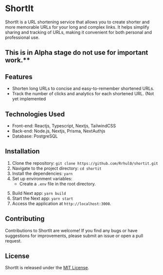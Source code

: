 # ShortIt

ShortIt is a URL shortening service that allows you to create shorter and more memorable URLs for your long and complex links. It helps simplify sharing and tracking of URLs, making it convenient for both personal and professional use.

## This is in Alpha stage do not use for important work.**

## Features

- Shorten long URLs to concise and easy-to-remember shortened URLs.
- Track the number of clicks and analytics for each shortened URL. (Not yet implemented

## Technologies Used

- Front-end: Reactjs, Typescript, Nextjs, TailwindCSS
- Back-end: Node.js, Nextjs, Prisma, NextAuthjs
- Database: PostgreSQL

## Installation

1. Clone the repository: `git clone https://github.com/Rrhul0/shortit.git`
2. Navigate to the project directory: `cd shortit`
3. Install the dependencies: `yarn`
4. Set up environment variables:
   - Create a `.env` file in the root directory.
<!--    - Add the following variables:
     ```
     
     ``` -->
5. Build Next app: `yarn build`
6. Start the Next app: `yarn start`
7. Access the application at `http://localhost:3000`.

## Contributing

Contributions to ShortIt are welcome! If you find any bugs or have suggestions for improvements, please submit an issue or open a pull request.

## License

ShortIt is released under the [MIT License](LICENSE).
